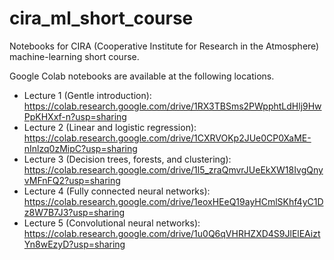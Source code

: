 # cira_ml_short_course
Notebooks for CIRA (Cooperative Institute for Research in the Atmosphere) machine-learning short course.

Google Colab notebooks are available at the following locations.

 - Lecture 1 (Gentle introduction): https://colab.research.google.com/drive/1RX3TBSms2PWpphtLdHlj9HwPpKHXxf-n?usp=sharing
 - Lecture 2 (Linear and logistic regression): https://colab.research.google.com/drive/1CXRVOKp2JUe0CP0XaME-nInlzq0zMipC?usp=sharing
 - Lecture 3 (Decision trees, forests, and clustering): https://colab.research.google.com/drive/1l5_zraQmvrJUeEkXW18IvgQnyvMFnFQ2?usp=sharing
 - Lecture 4 (Fully connected neural networks): https://colab.research.google.com/drive/1eoxHEeQ19ayHCmlSKhf4yC1Dz8W7B7J3?usp=sharing
 - Lecture 5 (Convolutional neural networks): https://colab.research.google.com/drive/1u0Q6qVHRHZXD4S9JlElEAiztYn8wEzyD?usp=sharing
